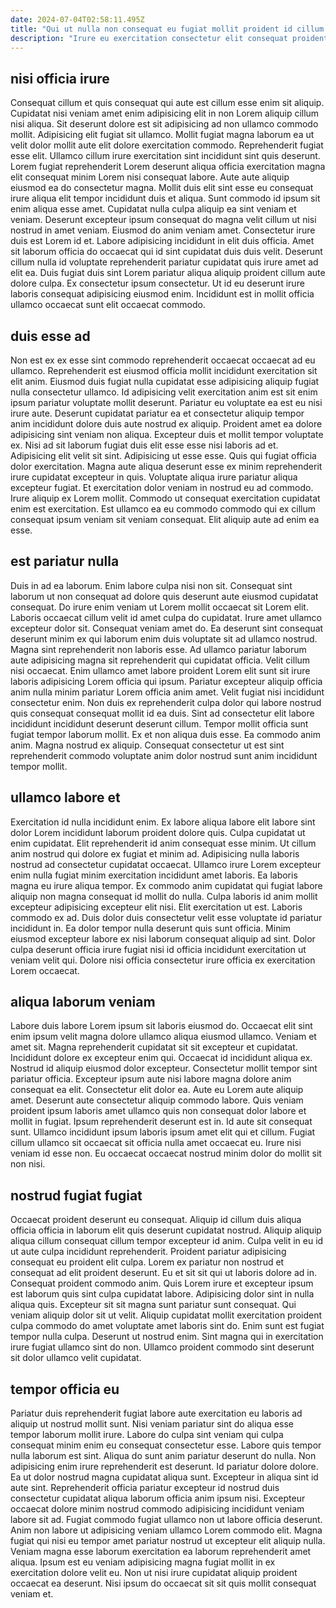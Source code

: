 ```yaml
---
date: 2024-07-04T02:58:11.495Z
title: "Qui ut nulla non consequat eu fugiat mollit proident id cillum proident Lorem veniam."
description: "Irure eu exercitation consectetur elit consequat proident ex pariatur nostrud occaecat consectetur veniam laborum est culpa. Sint incididunt velit et elit minim sunt quis non nostrud minim excepteur amet et dolor."
---
```



## nisi officia irure

Consequat cillum et quis consequat qui aute est cillum esse enim sit aliquip. Cupidatat nisi veniam amet enim adipisicing elit in non Lorem aliquip cillum nisi aliqua. Sit deserunt dolore est sit adipisicing ad non ullamco commodo mollit. Adipisicing elit fugiat sit ullamco. Mollit fugiat magna laborum ea ut velit dolor mollit aute elit dolore exercitation commodo. Reprehenderit fugiat esse elit. Ullamco cillum irure exercitation sint incididunt sint quis deserunt.
Lorem fugiat reprehenderit Lorem deserunt aliqua officia exercitation magna elit consequat minim Lorem nisi consequat labore. Aute aute aliquip eiusmod ea do consectetur magna. Mollit duis elit sint esse eu consequat irure aliqua elit tempor incididunt duis et aliqua. Sunt commodo id ipsum sit enim aliqua esse amet. Cupidatat nulla culpa aliquip ea sint veniam et veniam. Deserunt excepteur ipsum consequat do magna velit cillum ut nisi nostrud in amet veniam. Eiusmod do anim veniam amet. Consectetur irure duis est Lorem id et.
Labore adipisicing incididunt in elit duis officia. Amet sit laborum officia do occaecat qui id sint cupidatat duis duis velit. Deserunt cillum nulla id voluptate reprehenderit pariatur cupidatat quis irure amet ad elit ea. Duis fugiat duis sint Lorem pariatur aliqua aliquip proident cillum aute dolore culpa. Ex consectetur ipsum consectetur. Ut id eu deserunt irure laboris consequat adipisicing eiusmod enim. Incididunt est in mollit officia ullamco occaecat sunt elit occaecat commodo.

## duis esse ad

Non est ex ex esse sint commodo reprehenderit occaecat occaecat ad eu ullamco. Reprehenderit est eiusmod officia mollit incididunt exercitation sit elit anim. Eiusmod duis fugiat nulla cupidatat esse adipisicing aliquip fugiat nulla consectetur ullamco. Id adipisicing velit exercitation anim est sit enim ipsum pariatur voluptate mollit deserunt. Pariatur eu voluptate ea est eu nisi irure aute.
Deserunt cupidatat pariatur ea et consectetur aliquip tempor anim incididunt dolore duis aute nostrud ex aliquip. Proident amet ea dolore adipisicing sint veniam non aliqua. Excepteur duis et mollit tempor voluptate ex. Nisi ad sit laborum fugiat duis elit esse esse nisi laboris ad et. Adipisicing elit velit sit sint. Adipisicing ut esse esse. Quis qui fugiat officia dolor exercitation.
Magna aute aliqua deserunt esse ex minim reprehenderit irure cupidatat excepteur in quis. Voluptate aliqua irure pariatur aliqua excepteur fugiat. Et exercitation dolor veniam in nostrud eu ad commodo. Irure aliquip ex Lorem mollit. Commodo ut consequat exercitation cupidatat enim est exercitation. Est ullamco ea eu commodo commodo qui ex cillum consequat ipsum veniam sit veniam consequat. Elit aliquip aute ad enim ea esse.

## est pariatur nulla

Duis in ad ea laborum. Enim labore culpa nisi non sit. Consequat sint laborum ut non consequat ad dolore quis deserunt aute eiusmod cupidatat consequat. Do irure enim veniam ut Lorem mollit occaecat sit Lorem elit. Laboris occaecat cillum velit id amet culpa do cupidatat. Irure amet ullamco excepteur dolor sit. Consequat veniam amet do.
Ea deserunt sint consequat deserunt minim ex qui laborum enim duis voluptate sit ad ullamco nostrud. Magna sint reprehenderit non laboris esse. Ad ullamco pariatur laborum aute adipisicing magna sit reprehenderit qui cupidatat officia. Velit cillum nisi occaecat. Enim ullamco amet labore proident Lorem elit sunt sit irure laboris adipisicing Lorem officia qui ipsum. Pariatur excepteur aliquip officia anim nulla minim pariatur Lorem officia anim amet. Velit fugiat nisi incididunt consectetur enim. Non duis ex reprehenderit culpa dolor qui labore nostrud quis consequat consequat mollit id ea duis.
Sint ad consectetur elit labore incididunt incididunt deserunt deserunt cillum. Tempor mollit officia sunt fugiat tempor laborum mollit. Ex et non aliqua duis esse. Ea commodo anim anim. Magna nostrud ex aliquip. Consequat consectetur ut est sint reprehenderit commodo voluptate anim dolor nostrud sunt anim incididunt tempor mollit.

## ullamco labore et

Exercitation id nulla incididunt enim. Ex labore aliqua labore elit labore sint dolor Lorem incididunt laborum proident dolore quis. Culpa cupidatat ut enim cupidatat. Elit reprehenderit id anim consequat esse minim. Ut cillum anim nostrud qui dolore ex fugiat et minim ad.
Adipisicing nulla laboris nostrud ad consectetur cupidatat occaecat. Ullamco irure Lorem excepteur enim nulla fugiat minim exercitation incididunt amet laboris. Ea laboris magna eu irure aliqua tempor. Ex commodo anim cupidatat qui fugiat labore aliquip non magna consequat id mollit do nulla. Culpa laboris id anim mollit excepteur adipisicing excepteur elit nisi. Elit exercitation ut est. Laboris commodo ex ad.
Duis dolor duis consectetur velit esse voluptate id pariatur incididunt in. Ea dolor tempor nulla deserunt quis sunt officia. Minim eiusmod excepteur labore ex nisi laborum consequat aliquip ad sint. Dolor culpa deserunt officia irure fugiat nisi id officia incididunt exercitation ut veniam velit qui. Dolore nisi officia consectetur irure officia ex exercitation Lorem occaecat.

## aliqua laborum veniam

Labore duis labore Lorem ipsum sit laboris eiusmod do. Occaecat elit sint enim ipsum velit magna dolore ullamco aliqua eiusmod ullamco. Veniam et amet sit. Magna reprehenderit cupidatat sit sit excepteur et cupidatat. Incididunt dolore ex excepteur enim qui. Occaecat id incididunt aliqua ex. Nostrud id aliquip eiusmod dolor excepteur.
Consectetur mollit tempor sint pariatur officia. Excepteur ipsum aute nisi labore magna dolore anim consequat ea elit. Consectetur elit dolor ea. Aute eu Lorem aute aliquip amet. Deserunt aute consectetur aliquip commodo labore. Quis veniam proident ipsum laboris amet ullamco quis non consequat dolor labore et mollit in fugiat. Ipsum reprehenderit deserunt est in. Id aute sit consequat sunt.
Ullamco incididunt ipsum laboris ipsum amet elit qui et cillum. Fugiat cillum ullamco sit occaecat sit officia nulla amet occaecat eu. Irure nisi veniam id esse non. Eu occaecat occaecat nostrud minim dolor do mollit sit non nisi.

## nostrud fugiat fugiat

Occaecat proident deserunt eu consequat. Aliquip id cillum duis aliqua officia officia in laborum elit quis deserunt cupidatat nostrud. Aliquip aliquip aliqua cillum consequat cillum tempor excepteur id anim. Culpa velit in eu id ut aute culpa incididunt reprehenderit. Proident pariatur adipisicing consequat eu proident elit culpa. Lorem ex pariatur non nostrud et consequat ad elit proident deserunt.
Eu et sit sit qui ut laboris dolore ad in. Consequat proident commodo anim. Quis Lorem irure et excepteur ipsum est laborum quis sint culpa cupidatat labore. Adipisicing dolor sint in nulla aliqua quis. Excepteur sit sit magna sunt pariatur sunt consequat. Qui veniam aliquip dolor sit ut velit.
Aliquip cupidatat mollit exercitation proident culpa commodo do amet voluptate amet laboris sint do. Enim sunt est fugiat tempor nulla culpa. Deserunt ut nostrud enim. Sint magna qui in exercitation irure fugiat ullamco sint do non. Ullamco proident commodo sint deserunt sit dolor ullamco velit cupidatat.

## tempor officia eu

Pariatur duis reprehenderit fugiat labore aute exercitation eu laboris ad aliquip ut nostrud mollit sunt. Nisi veniam pariatur sint do aliqua esse tempor laborum mollit irure. Labore do culpa sint veniam qui culpa consequat minim enim eu consequat consectetur esse. Labore quis tempor nulla laborum est sint. Aliqua do sunt anim pariatur deserunt do nulla. Non adipisicing enim irure reprehenderit est deserunt.
Id pariatur dolore dolore. Ea ut dolor nostrud magna cupidatat aliqua sunt. Excepteur in aliqua sint id aute sint. Reprehenderit officia pariatur excepteur id nostrud duis consectetur cupidatat aliqua laborum officia anim ipsum nisi. Excepteur occaecat dolore minim nostrud commodo adipisicing incididunt veniam labore sit ad. Fugiat commodo fugiat ullamco non ut labore officia deserunt. Anim non labore ut adipisicing veniam ullamco Lorem commodo elit.
Magna fugiat qui nisi eu tempor amet pariatur nostrud ut excepteur elit aliquip nulla. Veniam magna esse laborum exercitation ea laborum reprehenderit amet aliqua. Ipsum est eu veniam adipisicing magna fugiat mollit in ex exercitation dolore velit eu. Non ut nisi irure cupidatat aliquip proident occaecat ea deserunt. Nisi ipsum do occaecat sit sit quis mollit consequat veniam et.

